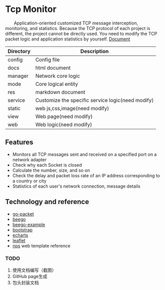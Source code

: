 # Tcp Monitor

&emsp;&emsp;Application-oriented customized TCP message interception, monitoring, and statistics.
Because the TCP protocol of each project is different, the project cannot be directly used. 
You need to modify the TCP packet logic and application statistics by yourself.
[Document](https://jzyong.github.io/TcpMonitor/)


| Directory | Description                                       |
|-----------|---------------------------------------------------|
| config    | Config file                                       |
| docs      | html document                                     |
| manager   | Network core logic                                |
| mode      | Core logical entity                               |
| res       | markdown document                                 |
| service   | Customize the specific service logic(need modify) |
| static    | web js,css,image(need modify)                     |
| view      | Web page(need modify)                             |
| web       | Web logic(need modify)                            |


## Features
* Monitors all TCP messages sent and received on a specified port on a network adapter
* Check why each Socket is closed
* Calculate the number, size, and so on
* Check the delay and packet loss rate of an IP address corresponding to a country or city
* Statistics of each user's network connection, message details



## Technology and reference
* [go-packet](https://github.com/google/gopacket)  
* [beego](https://github.com/beego/beego) 
* [beego-example](https://github.com/beego/beego-example)  
* [bootstrap](https://www.bootcss.com/) 
* [echarts](https://echarts.apache.org/zh/index.html) 
* [leaflet](https://leafletjs.com/index.html) 
* [nps](https://github.com/ehang-io/nps) web template reference

### TODO
1. 使用文档编写（截图）  
2. GitHub page生成  
3. 包头封装文档  







